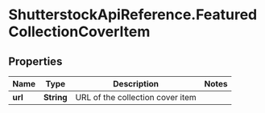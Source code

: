 # ShutterstockApiReference.FeaturedCollectionCoverItem

## Properties
Name | Type | Description | Notes
------------ | ------------- | ------------- | -------------
**url** | **String** | URL of the collection cover item | 


